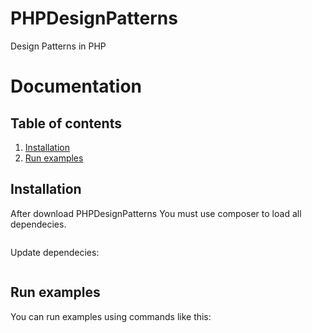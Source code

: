 # PHPDesignPatterns
Design Patterns in PHP

Documentation
=============

Table of contents
-----------------

1. [Installation](#Installation)
2. [Run examples](#run)

<a name="installation"></a>
Installation
------------

After download PHPDesignPatterns You must use composer to load all dependecies.

```composer install -o
```

Update dependecies: 

```composer update -o
```

<a name="run"></a>
Run examples
------------

You can run examples using commands like this:

```php examples/TheObserverPattern/example_01.php
```

